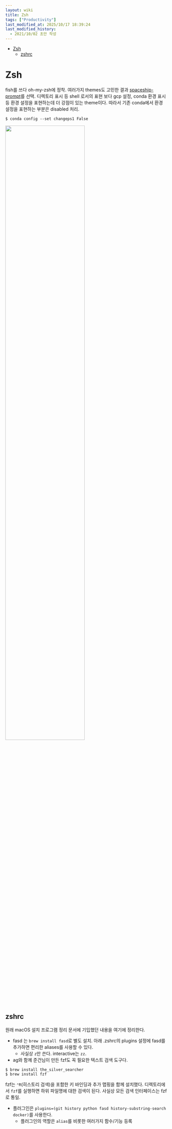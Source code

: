 ```yaml
---
layout: wiki 
title: Zsh
tags: ["Productivity"]
last_modified_at: 2025/10/17 18:39:24
last_modified_history:
  - 2021/10/02 초안 작성
---
```


<!-- TOC -->

- [Zsh](#zsh)
  - [zshrc](#zshrc)

<!-- /TOC -->

# Zsh
fish를 쓰다 oh-my-zsh에 정착. 여러가지 themes도 고민한 결과 [spaceship-prompt](https://github.com/denysdovhan/spaceship-prompt)를 선택. 디렉토리 표시 등 shell 로서의 표현 보다 gcp 설정, conda 환경 표시 등 환경 설정을 표현하는데 더 강점이 있는 theme이다. 따라서 기존 conda에서 환경 설정을 표현하는 부분은 disabled 처리.

```console
$ conda config --set changeps1 False
```

<img width="70%" src="https://user-images.githubusercontent.com/1250095/93846989-a0456e00-fce0-11ea-952c-783b7f3044ca.png">

## zshrc
원래 macOS 설치 프로그램 정리 문서에 기입했던 내용을 여기에 정리한다.
- fasd 는 `brew install fasd`로 별도 설치. 아래 .zshrc의 plugins 설정에 fasd를 추가하면 편리한 aliases를 사용할 수 있다.
    - 사실상 `z`만 쓴다. interactive는 `zz`.
- ag와 함께 준건님이 만든 fzf도 꼭 필요한 텍스트 검색 도구다.  
```
$ brew install the_silver_searcher
$ brew install fzf
```  
fzf는 `⌃R`(히스토리 검색)을 포함한 키 바인딩과 추가 맵핑을 함께 설치했다. 디렉토리에서 `fzf`를 실행하면 하위 파일명에 대한 검색이 된다. 사실상 모든 검색 인터페이스는 fzf로 통일.
- 플러그인은 `plugins=(git history python fasd history-substring-search docker)`를 사용한다.
    - 플러그인의 역할은 `alias`를 비롯한 여러가지 함수/기능 등록
